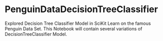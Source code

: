 # PenguinDataDecisionTreeClassifier
Explored Decision Tree Classifier Model in SciKit Learn on the famous Penguin Data Set. This Notebook will contain several variations of DecisionTreeClassifier Model.
